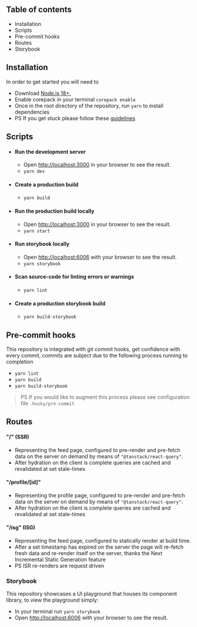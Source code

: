 ## Table of contents
- Installation
- Scripts
- Pre-commit hooks
- Routes
- Storybook

## Installation
In order to get started you will need to 
- Download [Node.js 18+.](https://nodejs.org/en/download/package-manager)
- Enable corepack in your terminal `corepack enable`
- Once in the root directory of the repository, run `yarn` to install dependencies
- PS If you get stuck please follow these [guidelines](https://yarnpkg.com/getting-started/install) 

## Scripts
- #### Run the development server
    - Open [http://localhost:3000](http://localhost:3000) in your browser to see the result.
    - `yarn dev`
- #### Create a production build
    - `yarn build`
- #### Run the production build locally
    - Open [http://localhost:3000](http://localhost:3000) in your browser to see the result.
    - `yarn start`
- #### Run storybook locally
    - Open [http://localhost:6006](http://localhost:6006) with your browser to see the result.
    - `yarn storybook`
- #### Scan source-code for linting errors or warnings
    - `yarn lint`
- #### Create a production storybook build
    - `yarn build-storybook`

## Pre-commit hooks
This repository is integrated with git commit hooks, get confidence with every commit, commits are subject due to the following process running to completion
- `yarn lint`
- `yarn build`
- `yarn build-storybook`

> PS If you would like to augment this process please see configuration file `.husky/pre-commit`


## Routes
#### "/" (SSR)
- Representing the feed page, configured to pre-render and pre-fetch data on the server on demand by means of `"@tanstack/react-query"`.
- After hydration on the client is complete queries are cached and revalidated at set stale-times
#### "/profile/[id]"
- Representing the profile page, configured to pre-render and pre-fetch data on the server on demand by means of `"@tanstack/react-query"`.
- After hydration on the client is complete queries are cached and revalidated at set stale-times
#### "/isg"  (ISG)
- Representing the feed page, configured to statically render at build time.
- After a set timestamp has expired on the server the page will re-fetch fresh data and re-render itself on the server, thanks the Next Incremental Static Generation feature
- PS ISR re-renders are request driven


### Storybook
This repository showcases a UI playground that houses its component library, to view the playground simply: 
- In your terminal run `yarn storybook`
- Open [http://localhost:6006](http://localhost:6006) with your browser to see the result.


